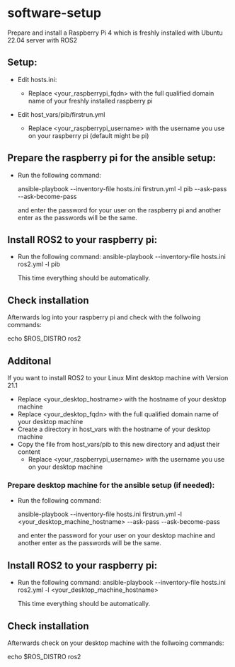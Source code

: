 # software-setup

Prepare and install a Raspberry Pi 4 which is freshly installed with Ubuntu 22.04 server with ROS2

## Setup:

- Edit hosts.ini:
  - Replace <your_raspberrypi_fqdn> with the full qualified domain name of your freshly installed raspberry pi

- Edit host_vars/pib/firstrun.yml
  - Replace <your_raspberrypi_username> with the username you use on your raspberry pi (default might be pi)

## Prepare the raspberry pi for the ansible setup:

- Run the following command:
  
  ansible-playbook --inventory-file hosts.ini firstrun.yml -l pib --ask-pass --ask-become-pass

  and enter the password for your user on the raspberry pi and another enter as the passwords will be the same.

## Install ROS2 to your raspberry pi:

- Run the following command:
  ansible-playbook --inventory-file hosts.ini ros2.yml -l pib

  This time everything should be automatically.

## Check installation

Afterwards log into your raspberry pi and check with the follwoing commands:

  echo $ROS_DISTRO
  ros2

## Additonal 

If you want to install ROS2 to your Linux Mint desktop machine with Version 21.1

  - Replace <your_desktop_hostname> with the hostname of your desktop machine
  - Replace <your_desktop_fqdn> with the full qualified domain name of your desktop machine
  - Create a directory in host_vars with the hostname of your desktop machine
  - Copy the file from host_vars/pib to this new directory and adjust their content
    - Replace <your_raspberrypi_username> with the username you use on your desktop machine

### Prepare desktop machine for the ansible setup (if needed):

- Run the following command:

  ansible-playbook --inventory-file hosts.ini firstrun.yml -l <your_desktop_machine_hostname> --ask-pass --ask-become-pass

  and enter the password for your user on your desktop machine and another enter as the passwords will be the same.

## Install ROS2 to your raspberry pi:

- Run the following command:
  ansible-playbook --inventory-file hosts.ini ros2.yml -l <your_desktop_machine_hostname>

  This time everything should be automatically.

## Check installation

Afterwards check on your desktop machine with the follwoing commands:

  echo $ROS_DISTRO
  ros2


